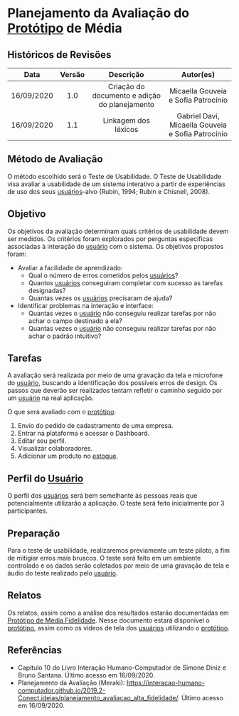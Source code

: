 # Planejamento da Avaliação do [Protótipo](Modeling/objeto?id=protótipo) de Média

## Históricos de Revisões
|    Data    | Versão |         Descrição         |           Autor(es)            |
| :--------: | :----: | :-----------------------: | :----------------------------: |
| 16/09/2020 |  1.0   | Criação do documento e adição do planejamento   | Micaella Gouveia e Sofia Patrocínio|
| 16/09/2020 |  1.1   | Linkagem dos léxicos   | Gabriel Davi, Micaella Gouveia e Sofia Patrocínio|

## Método de Avaliação
O método escolhido será o Teste de Usabilidade.
O Teste de Usabilidade visa avaliar a usabilidade de um sistema interativo a partir de experiências de uso dos seus [usuários](Modeling/objeto?id=usuário)-alvo (Rubin, 1994; Rubin e Chisnell, 2008).

## Objetivo
Os objetivos da avaliação determinam quais critérios de usabilidade devem ser medidos.  Os critérios foram explorados por perguntas específicas associadas à interação do [usuário](Modeling/objeto?id=usuário) com o sistema.
Os objetivos propostos foram:

* Avaliar a facilidade de aprendizado:
    * Qual o número de erros cometidos pelos [usuários](Modeling/objeto?id=usuário)?
    * Quantos [usuários](Modeling/objeto?id=usuário) conseguiram completar com sucesso as tarefas designadas?
    * Quantas vezes os [usuários](Modeling/objeto?id=usuário) precisaram de ajuda?
* Identificar problemas na interação e interface:
    * Quantas vezes o [usuário](Modeling/objeto?id=usuário) não conseguiu realizar tarefas por não achar o campo destinado a ela?
    * Quantas vezes o [usuário](Modeling/objeto?id=usuário) não conseguiu realizar tarefas por não achar o padrão intuitivo?

## Tarefas
A avaliação será realizada por meio de uma gravação da tela e microfone do [usuário](Modeling/objeto?id=usuário), buscando a identificação dos possíveis erros de design.
Os passos que deverão ser realizados tentam refletir o caminho seguido por um [usuário](Modeling/objeto?id=usuário) na real aplicação.

O que será avaliado com o [protótipo](Modeling/objeto?id=protótipo):

1. Envio do pedido de cadastramento de uma empresa.
2. Entrar na plataforma e acessar o Dashboard.
3. Editar seu perfil.
5. Visualizar colaboradores.
6. Adicionar um produto no [estoque](Modeling/verbo?id=Controle-de-Estoque).

## Perfil do [Usuário](Modeling/objeto?id=usuário)
O perfil dos [usuários](Modeling/objeto?id=usuário) será bem semelhante às pessoas reais que potencialmente utilizarão a aplicação. O teste será feito inicialmente por 3 participantes.

## Preparação
Para o teste de usabilidade, realizaremos previamente um teste piloto, a fim de mitigiar erros mais bruscos. O teste será feito em um ambiente controlado e os dados serão coletados por meio de uma gravação de tela e áudio do teste realizado pelo [usuário](Modeling/objeto?id=usuário).

## Relatos
Os relatos, assim como a análise dos resultados estarão documentadas em [Protótipo de Média Fidelidade](Product/Prototipo_Media.md). Nesse documento estará disponível o [protótipo](Modeling/objeto?id=protótipo), assim como os vídeos de tela dos [usuários](Modeling/objeto?id=usuário) utilizando o [protótipo](Modeling/objeto?id=protótipo).

## Referências
* Capítulo 10 do Livro Interação Humano-Computador de Simone Diniz e Bruno Santana. Último acesso em 16/09/2020.
* Planejamento da Avaliação (Meraki): <https://interacao-humano-computador.github.io/2019.2-Conect.ideias/planejamento_avaliacao_alta_fidelidade/>. Último acesso em 16/09/2020.